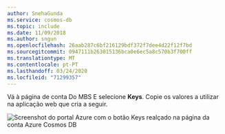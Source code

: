 ```yaml
---
author: SnehaGunda
ms.service: cosmos-db
ms.topic: include
ms.date: 11/09/2018
ms.author: sngun
ms.openlocfilehash: 26aab287c6bf216129bdf372f7dee4d22f12f7bd
ms.sourcegitcommit: 0947111b263015136bca0e6ec5a8c570b3f700ff
ms.translationtype: MT
ms.contentlocale: pt-PT
ms.lasthandoff: 03/24/2020
ms.locfileid: "71299357"
---
```

  Vá à página de conta Do MBS E selecione **Keys**. Copie os valores a utilizar na aplicação web que cria a seguir.

![Screenshot do portal Azure com o botão Keys realçado na página da conta Azure Cosmos DB](./media/cosmos-db-keys/copy-keys.png)
